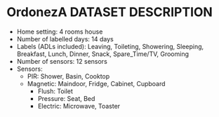 # OrdonezA DATASET DESCRIPTION

* Home setting: 4 rooms house
* Number of labelled days: 14 days
* Labels (ADLs included):  Leaving, Toileting, Showering, Sleeping, Breakfast, Lunch, Dinner, Snack, Spare_Time/TV, Grooming
* Number of sensors: 12 sensors
* Sensors:
  * PIR: Shower, Basin, Cooktop
  * Magnetic: Maindoor, Fridge, Cabinet, Cupboard
	* Flush: Toilet
	* Pressure: Seat, Bed
	* Electric: Microwave, Toaster
